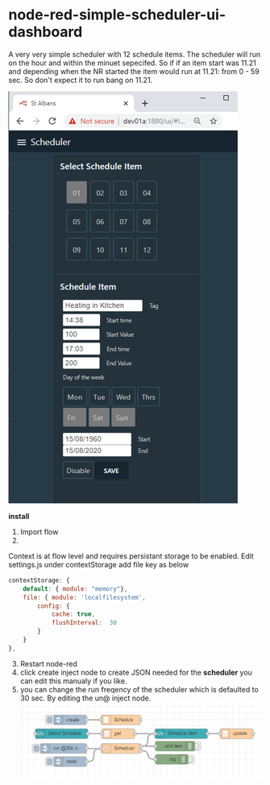 # node-red-simple-scheduler-ui-dashboard

A very very simple scheduler with 12 schedule items.
The scheduler will run on the hour and within the minuet sepecifed.
So if if an item start was 11.21 and depending when the NR started the item would run at 11.21: from 0 - 59 sec.
So don't expect it to run bang on 11.21.  

![UI](https://github.com/industrialinternet/node-red-simple-scheduler-ui-dashboard/blob/master/shed-ui.png?raw=true)

**install** 
1. Import flow
2. 
Context is at flow level and requires persistant storage to be enabled.
Edit settings.js under contextStorage add file key as below

```javascript
contextStorage: {
	default: { module: "memory"},
	file: { module: 'localfilesystem', 
		config: {
			cache: true,
			flushInterval:	30
		}
	}
},
```
3. Restart node-red
4. click create inject node to create JSON needed for the **scheduler** you can edit this manualy if you like.
5. you can change the run freqency of the scheduler which is defaulted to 30 sec. By editing the un@ inject node. 
![flow](https://raw.githubusercontent.com/industrialinternet/node-red-simple-scheduler-ui-dashboard/master/simple-shed-flow.png)
